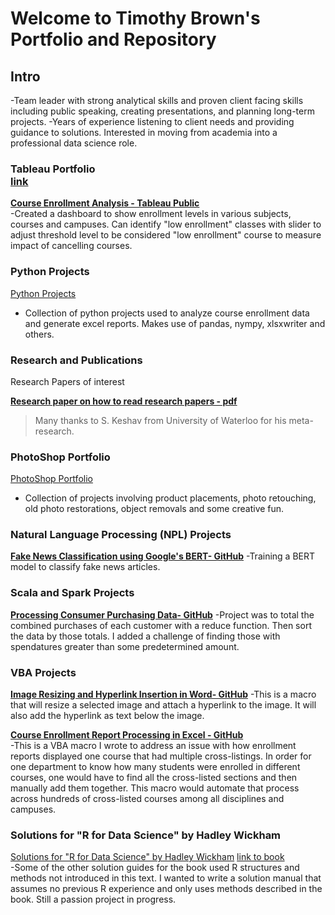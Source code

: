 # Welcome to Timothy Brown's Portfolio and Repository

## Intro<br>
-Team leader with strong analytical skills and proven client facing skills including public speaking, creating presentations, and planning long-term projects.
-Years of experience listening to client needs and providing guidance to solutions. Interested in moving from academia into a professional data science role.

### Tableau Portfolio <br> [link](https://public.tableau.com/profile/timothy.brown2096#!/) <br>

**[Course Enrollment Analysis - Tableau Public](https://public.tableau.com/profile/timothy.brown2096#!/vizhome/AlpharettaProject/Story1)** <br>
-Created a dashboard to show enrollment levels in various subjects, courses and campuses.  Can identify "low enrollment" classes with slider to adjust threshold level to be considered "low enrollment" course to measure impact of cancelling courses.


### Python Projects <br>

[Python Projects](https://brownt47.github.io/Python_Projects/)<br>
- Collection of python projects used to analyze course enrollment data and generate excel reports.  Makes use of pandas, nympy, xlsxwriter and others.

### Research and Publications <br>
Research Papers of interest

**[Research paper on how to read research papers - pdf](https://web.stanford.edu/class/ee384m/Handouts/HowtoReadPaper.pdf)** <br>
> Many thanks to S. Keshav from University of Waterloo for his meta-research.

### PhotoShop Portfolio <br>
[PhotoShop Portfolio](https://brownt47.github.io/Photoshop/) <br>
* Collection of projects involving product placements, photo retouching, old photo restorations, object removals and some creative fun.

### Natural Language Processing (NPL) Projects <br>
**[Fake News Classification using Google's BERT- GitHub](https://github.com/brownt47/NLP_Projects/blob/main/BERT%20NLP%20Classification.md)**
-Training a BERT model to classify fake news articles.  

### Scala and Spark Projects <br>
**[Processing Consumer Purchasing Data- GitHub](https://github.com/brownt47/Scala/blob/main/CustomerPurchasing.md)**
-Project was to total the combined purchases of each customer with a reduce function. Then sort the data by those totals. I added a challenge of finding those with spendatures greater than some predetermined amount.

### VBA Projects <br>
**[Image Resizing and Hyperlink Insertion  in Word- GitHub](https://github.com/brownt47/VBA-Projects/blob/main/ResizeImage.md)**
-This is a macro that will resize a selected image and attach a hyperlink to the image. It will also add the hyperlink as text below the image.

**[Course Enrollment Report Processing in Excel - GitHub](https://github.com/brownt47/VBA-Projects/blob/main/CrossListedCourses.md)** <br>
-This is a VBA macro I wrote to address an issue with how enrollment reports displayed one course that had multiple cross-listings.  In order for one department to know how many students were enrolled in different courses, one would have to find all the cross-listed sections and then manually add them together.  This macro would automate that process across hundreds of cross-listed courses among all disciplines and campuses.

### Solutions for "R for Data Science" by Hadley Wickham<br>
[Solutions for "R for Data Science" by Hadley Wickham](https://brownt47.github.io/R-For-Data-Science-Solutions) [link to book](https://r4ds.had.co.nz/) <br>
-Some of the other solution guides for the book used R structures and methods not introduced in this text.  I wanted to write a solution manual that assumes no previous R experience and only uses methods described in the book.  Still a passion project in progress.

